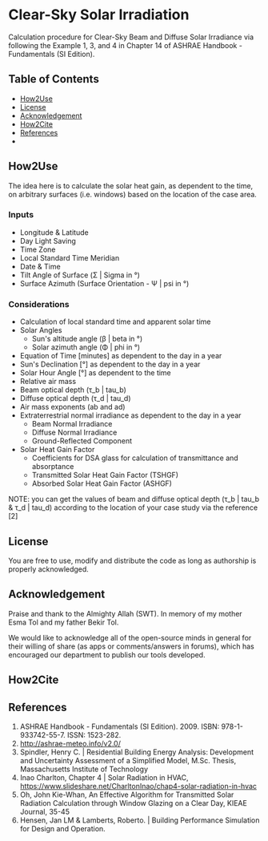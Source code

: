# Clear-Sky Solar Irradiation
Calculation procedure for Clear-Sky Beam and Diffuse Solar Irradiance via following the Example 1, 3, and 4 in Chapter 14 of ASHRAE Handbook - Fundamentals (SI Edition). 

## Table of Contents
- [How2Use](README.md#how2use)
- [License](README.md#License)
- [Acknowledgement](README.md#Acknowledgement)
- [How2Cite](README.md#How2Cite)
- [References](README.md#References)
- 
## How2Use
The idea here is to calculate the solar heat gain, as dependent to the time, on arbitrary surfaces (i.e. windows) based on the location of the case area. 

### Inputs
- Longitude & Latitude 
- Day Light Saving 
- Time Zone 
- Local Standard Time Meridian
- Date & Time
- Tilt Angle of Surface (Σ  | Sigma in °)
- Surface Azimuth (Surface Orientation - Ψ | psi in °)

### Considerations
- Calculation of local standard time and apparent solar time
- Solar Angles
  - Sun's altitude angle (β | beta in °)
  - Solar azimuth angle (Φ | phi in °)
- Equation of Time [minutes] as dependent to the day in a year
- Sun's Declination [°] as dependent to the day in a year
- Solar Hour Angle [°] as dependent to the time
- Relative air mass
- Beam optical depth (τ_b | tau_b)
- Diffuse optical depth (τ_d | tau_d)
- Air mass exponents (ab and ad)
- Extraterrestrial normal irradiance as dependent to the day in a year
  - Beam Normal Irradiance
  - Diffuse Normal Irradiance
  - Ground-Reflected Component
- Solar Heat Gain Factor
  - Coefficients for DSA glass for calculation of transmittance and absorptance
  - Transmitted Solar Heat Gain Factor (TSHGF) 
  - Absorbed Solar Heat Gain Factor (ASHGF) 
 
NOTE: you can get the values of beam and diffuse optical depth (τ_b | tau_b & τ_d | tau_d) according to the location of your case study via the reference [2]
 
## License
You are free to use, modify and distribute the code as long as authorship is properly acknowledged.

## Acknowledgement
Praise and thank to the Almighty Allah (SWT). In memory of my mother Esma Tol and my father Bekir Tol.

We would like to acknowledge all of the open-source minds in general for their willing of share (as apps or comments/answers in forums), which has encouraged our department to publish our tools developed.

## How2Cite


## References
1. ASHRAE Handbook - Fundamentals (SI Edition). 2009. ISBN: 978-1-933742-55-7. ISSN: 1523-282. 
2. http://ashrae-meteo.info/v2.0/
3. Spindler, Henry C. | Residential Building Energy Analysis: Development and Uncertainty Assessment of a Simplified Model, M.Sc. Thesis, Massachusetts Institute of Technology
4. Inao Charlton, Chapter 4 | Solar Radiation in HVAC, https://www.slideshare.net/CharltonInao/chap4-solar-radiation-in-hvac
5. Oh, John Kie-Whan, An Effective Algorithm for Transmitted Solar Radiation Calculation through Window Glazing on a Clear Day, KIEAE Journal, 35-45
6. Hensen, Jan LM & Lamberts, Roberto. | Building Performance Simulation for Design and Operation. 
